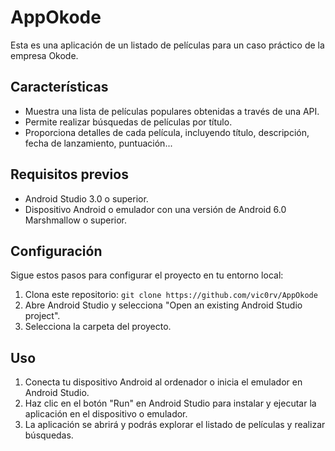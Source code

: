 # AppOkode

Esta es una aplicación de un listado de películas para un caso práctico de la empresa Okode.

## Características

- Muestra una lista de películas populares obtenidas a través de una API.
- Permite realizar búsquedas de películas por título.
- Proporciona detalles de cada película, incluyendo título, descripción, fecha de lanzamiento, puntuación...

## Requisitos previos

- Android Studio 3.0 o superior.
- Dispositivo Android o emulador con una versión de Android 6.0 Marshmallow o superior.

## Configuración

Sigue estos pasos para configurar el proyecto en tu entorno local:

1. Clona este repositorio: `git clone https://github.com/vic0rv/AppOkode`
2. Abre Android Studio y selecciona "Open an existing Android Studio project".
3. Selecciona la carpeta del proyecto.

## Uso

1. Conecta tu dispositivo Android al ordenador o inicia el emulador en Android Studio.
2. Haz clic en el botón "Run" en Android Studio para instalar y ejecutar la aplicación en el dispositivo o emulador.
3. La aplicación se abrirá y podrás explorar el listado de películas y realizar búsquedas.

